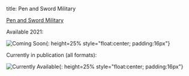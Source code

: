 title: Pen and Sword Military

[Pen and Sword Military](https://www.pen-and-sword.co.uk/John-Cairns/a/7)

Available 2021:

![Coming Soon]({static}/images/ComingSoon.png){: height=25% style="float:center; padding:16px"}

Currently in publication (all formats):

![Currently Available]({static}/images/PenAndSword.png){: height=25% style="float:center; padding:16px"}


